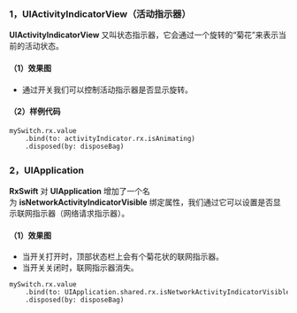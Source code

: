 ### 1，UIActivityIndicatorView（活动指示器）
**UIActivityIndicatorView** 又叫状态指示器，它会通过一个旋转的“菊花”来表示当前的活动状态。 

#### （1）效果图 
* 通过开关我们可以控制活动指示器是否显示旋转。


#### （2）样例代码

```
mySwitch.rx.value
    .bind(to: activityIndicator.rx.isAnimating)
    .disposed(by: disposeBag)
```


### 2，UIApplication
**RxSwift** 对 **UIApplication** 增加了一个名为 **isNetworkActivityIndicatorVisible** 绑定属性，我们通过它可以设置是否显示联网指示器（网络请求指示器）。

#### （1）效果图
* 当开关打开时，顶部状态栏上会有个菊花状的联网指示器。
* 当开关关闭时，联网指示器消失。


```
mySwitch.rx.value
    .bind(to: UIApplication.shared.rx.isNetworkActivityIndicatorVisible)
    .disposed(by: disposeBag)

```


